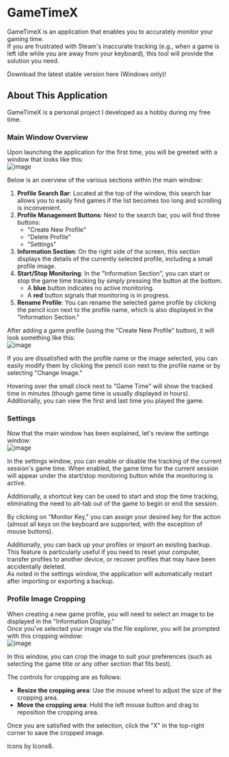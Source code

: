 # GameTimeX

GameTimeX is an application that enables you to accurately monitor your gaming time.  
If you are frustrated with Steam's inaccurate tracking (e.g., when a game is left idle while you are away from your keyboard), this tool will provide the solution you need.

Download the latest stable version here (Windows only)!

## About This Application

GameTimeX is a personal project I developed as a hobby during my free time.

### Main Window Overview

Upon launching the application for the first time, you will be greeted with a window that looks like this:  
![image](https://github.com/user-attachments/assets/9ce55836-10f6-46f4-8492-6eabbfd6c728)

Below is an overview of the various sections within the main window:

1. **Profile Search Bar**: Located at the top of the window, this search bar allows you to easily find games if the list becomes too long and scrolling is inconvenient.
2. **Profile Management Buttons**: Next to the search bar, you will find three buttons:  
   - "Create New Profile"  
   - "Delete Profile"  
   - "Settings"
3. **Information Section**: On the right side of the screen, this section displays the details of the currently selected profile, including a small profile image.
4. **Start/Stop Monitoring**: In the "Information Section", you can start or stop the game time tracking by simply pressing the button at the bottom.  
   - A **blue** button indicates no active monitoring.  
   - A **red** button signals that monitoring is in progress.
5. **Rename Profile**: You can rename the selected game profile by clicking the pencil icon next to the profile name, which is also displayed in the "Information Section."

After adding a game profile (using the "Create New Profile" button), it will look something like this:  
![image](https://github.com/user-attachments/assets/79a62035-b65b-4a81-b258-8f9432c2ef1c)

If you are dissatisfied with the profile name or the image selected, you can easily modify them by clicking the pencil icon next to the profile name or by selecting "Change Image."

Hovering over the small clock next to "Game Time" will show the tracked time in minutes (though game time is usually displayed in hours). Additionally, you can view the first and last time you played the game.

### Settings

Now that the main window has been explained, let's review the settings window:  
![image](https://github.com/user-attachments/assets/0ba93df1-dcb4-4f27-a280-e8ed69078fe1)

In the settings window, you can enable or disable the tracking of the current session's game time. When enabled, the game time for the current session will appear under the start/stop monitoring button while the monitoring is active.

Additionally, a shortcut key can be used to start and stop the time tracking, eliminating the need to alt-tab out of the game to begin or end the session.

By clicking on "Monitor Key," you can assign your desired key for the action (almost all keys on the keyboard are supported, with the exception of mouse buttons).

Additionally, you can back up your profiles or import an existing backup. This feature is particularly useful if you need to reset your computer, transfer profiles to another device, or recover profiles that may have been accidentally deleted.  
As noted in the settings window, the application will automatically restart after importing or exporting a backup.

### Profile Image Cropping

When creating a new game profile, you will need to select an image to be displayed in the "Information Display."  
Once you’ve selected your image via the file explorer, you will be prompted with this cropping window:  
![image](https://github.com/user-attachments/assets/396e4d83-66af-454f-bf59-b03509f3d5ff)

In this window, you can crop the image to suit your preferences (such as selecting the game title or any other section that fits best).

The controls for cropping are as follows:
- **Resize the cropping area**: Use the mouse wheel to adjust the size of the cropping area.
- **Move the cropping area**: Hold the left mouse button and drag to reposition the cropping area.

Once you are satisfied with the selection, click the "X" in the top-right corner to save the cropped image.

Icons by Icons8.
```
